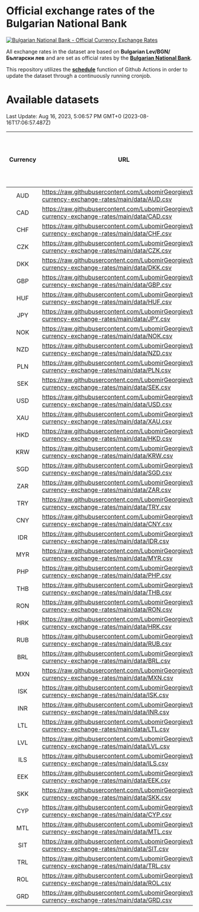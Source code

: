 # Official exchange rates of the Bulgarian National Bank

[![Bulgarian National Bank - Official Currency Exchange Rates](https://github.com/LubomirGeorgiev/bnb-currency-exchange-rates/actions/workflows/update-rates.yml/badge.svg?branch=main)](https://github.com/LubomirGeorgiev/bnb-currency-exchange-rates/actions/workflows/update-rates.yml)

All exchange rates in the dataset are based on **Bulgarian Lev/BGN/Български лев** and are set as official rates by the [**Bulgarian National Bank**](https://www.bnb.bg/Statistics/StExternalSector/StExchangeRates/StERForeignCurrencies/index.htm?toLang=_EN).

This repository utilizes the [**schedule**](https://docs.github.com/en/actions/reference/events-that-trigger-workflows) function of Github Actions in order to update the dataset through a continuously running cronjob.

# Available datasets

<!-- START LINKS (DO NOT EVER FU*ING DELETE THIS COMMENT FOR THE LOVE OF YOUR LIFE!!! IF YOU ARE CURIOS HOW IT WORKS, YOU CAN HAVE A LOOK AT ./src/updateReadme.ts) -->

Last Update: Aug 16, 2023, 5:06:57 PM GMT+0 (2023-08-16T17:06:57.487Z)

| Currency | URL                                                                                             | Number of records | Number of missing days that were filled in |
| :------: | ----------------------------------------------------------------------------------------------- | :---------------: | :----------------------------------------: |
|   AUD    | https://raw.githubusercontent.com/LubomirGeorgiev/bnb-currency-exchange-rates/main/data/AUD.csv |       8704        |                    2685                    |
|   CAD    | https://raw.githubusercontent.com/LubomirGeorgiev/bnb-currency-exchange-rates/main/data/CAD.csv |       8704        |                    2685                    |
|   CHF    | https://raw.githubusercontent.com/LubomirGeorgiev/bnb-currency-exchange-rates/main/data/CHF.csv |       8704        |                    2685                    |
|   CZK    | https://raw.githubusercontent.com/LubomirGeorgiev/bnb-currency-exchange-rates/main/data/CZK.csv |       8704        |                    2685                    |
|   DKK    | https://raw.githubusercontent.com/LubomirGeorgiev/bnb-currency-exchange-rates/main/data/DKK.csv |       8704        |                    2685                    |
|   GBP    | https://raw.githubusercontent.com/LubomirGeorgiev/bnb-currency-exchange-rates/main/data/GBP.csv |       8704        |                    2685                    |
|   HUF    | https://raw.githubusercontent.com/LubomirGeorgiev/bnb-currency-exchange-rates/main/data/HUF.csv |       8704        |                    2685                    |
|   JPY    | https://raw.githubusercontent.com/LubomirGeorgiev/bnb-currency-exchange-rates/main/data/JPY.csv |       8704        |                    2685                    |
|   NOK    | https://raw.githubusercontent.com/LubomirGeorgiev/bnb-currency-exchange-rates/main/data/NOK.csv |       8704        |                    2685                    |
|   NZD    | https://raw.githubusercontent.com/LubomirGeorgiev/bnb-currency-exchange-rates/main/data/NZD.csv |       8704        |                    2685                    |
|   PLN    | https://raw.githubusercontent.com/LubomirGeorgiev/bnb-currency-exchange-rates/main/data/PLN.csv |       8704        |                    2685                    |
|   SEK    | https://raw.githubusercontent.com/LubomirGeorgiev/bnb-currency-exchange-rates/main/data/SEK.csv |       8704        |                    2685                    |
|   USD    | https://raw.githubusercontent.com/LubomirGeorgiev/bnb-currency-exchange-rates/main/data/USD.csv |       8704        |                    2685                    |
|   XAU    | https://raw.githubusercontent.com/LubomirGeorgiev/bnb-currency-exchange-rates/main/data/XAU.csv |       8704        |                    2687                    |
|   HKD    | https://raw.githubusercontent.com/LubomirGeorgiev/bnb-currency-exchange-rates/main/data/HKD.csv |       8402        |                    2594                    |
|   KRW    | https://raw.githubusercontent.com/LubomirGeorgiev/bnb-currency-exchange-rates/main/data/KRW.csv |       8402        |                    2594                    |
|   SGD    | https://raw.githubusercontent.com/LubomirGeorgiev/bnb-currency-exchange-rates/main/data/SGD.csv |       8402        |                    2594                    |
|   ZAR    | https://raw.githubusercontent.com/LubomirGeorgiev/bnb-currency-exchange-rates/main/data/ZAR.csv |       8402        |                    2594                    |
|   TRY    | https://raw.githubusercontent.com/LubomirGeorgiev/bnb-currency-exchange-rates/main/data/TRY.csv |       6884        |                    2124                    |
|   CNY    | https://raw.githubusercontent.com/LubomirGeorgiev/bnb-currency-exchange-rates/main/data/CNY.csv |       6764        |                    2088                    |
|   IDR    | https://raw.githubusercontent.com/LubomirGeorgiev/bnb-currency-exchange-rates/main/data/IDR.csv |       6764        |                    2088                    |
|   MYR    | https://raw.githubusercontent.com/LubomirGeorgiev/bnb-currency-exchange-rates/main/data/MYR.csv |       6764        |                    2088                    |
|   PHP    | https://raw.githubusercontent.com/LubomirGeorgiev/bnb-currency-exchange-rates/main/data/PHP.csv |       6764        |                    2088                    |
|   THB    | https://raw.githubusercontent.com/LubomirGeorgiev/bnb-currency-exchange-rates/main/data/THB.csv |       6764        |                    2088                    |
|   RON    | https://raw.githubusercontent.com/LubomirGeorgiev/bnb-currency-exchange-rates/main/data/RON.csv |       6705        |                    2070                    |
|   HRK    | https://raw.githubusercontent.com/LubomirGeorgiev/bnb-currency-exchange-rates/main/data/HRK.csv |       6535        |                    2015                    |
|   RUB    | https://raw.githubusercontent.com/LubomirGeorgiev/bnb-currency-exchange-rates/main/data/RUB.csv |       6237        |                    1924                    |
|   BRL    | https://raw.githubusercontent.com/LubomirGeorgiev/bnb-currency-exchange-rates/main/data/BRL.csv |       5792        |                    1789                    |
|   MXN    | https://raw.githubusercontent.com/LubomirGeorgiev/bnb-currency-exchange-rates/main/data/MXN.csv |       5792        |                    1789                    |
|   ISK    | https://raw.githubusercontent.com/LubomirGeorgiev/bnb-currency-exchange-rates/main/data/ISK.csv |       5706        |                    1765                    |
|   INR    | https://raw.githubusercontent.com/LubomirGeorgiev/bnb-currency-exchange-rates/main/data/INR.csv |       5425        |                    1675                    |
|   LTL    | https://raw.githubusercontent.com/LubomirGeorgiev/bnb-currency-exchange-rates/main/data/LTL.csv |       5153        |                    1582                    |
|   LVL    | https://raw.githubusercontent.com/LubomirGeorgiev/bnb-currency-exchange-rates/main/data/LVL.csv |       4788        |                    1468                    |
|   ILS    | https://raw.githubusercontent.com/LubomirGeorgiev/bnb-currency-exchange-rates/main/data/ILS.csv |       4701        |                    1456                    |
|   EEK    | https://raw.githubusercontent.com/LubomirGeorgiev/bnb-currency-exchange-rates/main/data/EEK.csv |       4000        |                    1226                    |
|   SKK    | https://raw.githubusercontent.com/LubomirGeorgiev/bnb-currency-exchange-rates/main/data/SKK.csv |       2972        |                    914                     |
|   CYP    | https://raw.githubusercontent.com/LubomirGeorgiev/bnb-currency-exchange-rates/main/data/CYP.csv |       2908        |                    892                     |
|   MTL    | https://raw.githubusercontent.com/LubomirGeorgiev/bnb-currency-exchange-rates/main/data/MTL.csv |       2606        |                    801                     |
|   SIT    | https://raw.githubusercontent.com/LubomirGeorgiev/bnb-currency-exchange-rates/main/data/SIT.csv |       2544        |                    780                     |
|   TRL    | https://raw.githubusercontent.com/LubomirGeorgiev/bnb-currency-exchange-rates/main/data/TRL.csv |       1818        |                    559                     |
|   ROL    | https://raw.githubusercontent.com/LubomirGeorgiev/bnb-currency-exchange-rates/main/data/ROL.csv |       1697        |                    524                     |
|   GRD    | https://raw.githubusercontent.com/LubomirGeorgiev/bnb-currency-exchange-rates/main/data/GRD.csv |        361        |                    109                     |

<!-- END LINKS (DO NOT EVER FU*ING DELETE THIS COMMENT FOR THE LOVE OF YOUR LIFE!!! IF YOU ARE CURIOS HOW IT WORKS, YOU CAN HAVE A LOOK AT ./src/updateReadme.ts) -->
